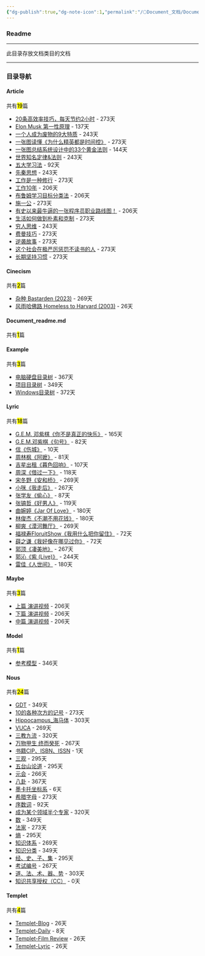 ```yaml
---
{"dg-publish":true,"dg-note-icon":1,"permalink":"/🌕Document_文档/Document_readme/","dgPassFrontmatter":true,"noteIcon":1,"created":"2024-08-24T23:09:47.569+08:00","updated":"2024-09-18T23:05:52.140+08:00"}
---
```


### Readme
--- 
此目录存放文档类目的文档
***
### 目录导航
<p><span><h4 data-heading="Article" dir="auto">Article</h4></span></p><p><span>共有<mark>19</mark>篇</span></p><div><ul class="dataview list-view-ul"><li><span><a data-tooltip-position="top" aria-label="🌕Document_文档/Article/20条高效率技巧，每天节约2小时.md" data-href="🌕Document_文档/Article/20条高效率技巧，每天节约2小时.md" href="🌕Document_文档/Article/20条高效率技巧，每天节约2小时.md" class="internal-link" target="_blank" rel="noopener">20条高效率技巧，每天节约2小时</a> - 273天</span></li><li><span><a data-tooltip-position="top" aria-label="🌕Document_文档/Article/Elon Musk 第一性原理.md" data-href="🌕Document_文档/Article/Elon Musk 第一性原理.md" href="🌕Document_文档/Article/Elon Musk 第一性原理.md" class="internal-link" target="_blank" rel="noopener">Elon Musk 第一性原理</a> - 137天</span></li><li><span><a data-tooltip-position="top" aria-label="🌕Document_文档/Article/一个人成为废物的9大特质.md" data-href="🌕Document_文档/Article/一个人成为废物的9大特质.md" href="🌕Document_文档/Article/一个人成为废物的9大特质.md" class="internal-link" target="_blank" rel="noopener">一个人成为废物的9大特质</a> - 243天</span></li><li><span><a data-tooltip-position="top" aria-label="🌕Document_文档/Article/一张图读懂《为什么精英都是时间控》.md" data-href="🌕Document_文档/Article/一张图读懂《为什么精英都是时间控》.md" href="🌕Document_文档/Article/一张图读懂《为什么精英都是时间控》.md" class="internal-link" target="_blank" rel="noopener">一张图读懂《为什么精英都是时间控》</a> - 273天</span></li><li><span><a data-tooltip-position="top" aria-label="🌕Document_文档/Article/一张图总结系统设计中的33个黄金法则.md" data-href="🌕Document_文档/Article/一张图总结系统设计中的33个黄金法则.md" href="🌕Document_文档/Article/一张图总结系统设计中的33个黄金法则.md" class="internal-link" target="_blank" rel="noopener">一张图总结系统设计中的33个黄金法则</a> - 144天</span></li><li><span><a data-tooltip-position="top" aria-label="🌕Document_文档/Article/世界知名定律&amp;法则.md" data-href="🌕Document_文档/Article/世界知名定律&amp;法则.md" href="🌕Document_文档/Article/世界知名定律&amp;法则.md" class="internal-link" target="_blank" rel="noopener">世界知名定律&amp;法则</a> - 243天</span></li><li><span><a data-tooltip-position="top" aria-label="🌕Document_文档/Article/五大学习法.md" data-href="🌕Document_文档/Article/五大学习法.md" href="🌕Document_文档/Article/五大学习法.md" class="internal-link" target="_blank" rel="noopener">五大学习法</a> - 92天</span></li><li><span><a data-tooltip-position="top" aria-label="🌕Document_文档/Article/先秦思想.md" data-href="🌕Document_文档/Article/先秦思想.md" href="🌕Document_文档/Article/先秦思想.md" class="internal-link" target="_blank" rel="noopener">先秦思想</a> - 243天</span></li><li><span><a data-tooltip-position="top" aria-label="🌕Document_文档/Article/工作是一种修行.md" data-href="🌕Document_文档/Article/工作是一种修行.md" href="🌕Document_文档/Article/工作是一种修行.md" class="internal-link" target="_blank" rel="noopener">工作是一种修行</a> - 273天</span></li><li><span><a data-tooltip-position="top" aria-label="🌕Document_文档/Article/工作10年.md" data-href="🌕Document_文档/Article/工作10年.md" href="🌕Document_文档/Article/工作10年.md" class="internal-link" target="_blank" rel="noopener">工作10年</a> - 206天</span></li><li><span><a data-tooltip-position="top" aria-label="🌕Document_文档/Article/布鲁姆学习目标分类法.md" data-href="🌕Document_文档/Article/布鲁姆学习目标分类法.md" href="🌕Document_文档/Article/布鲁姆学习目标分类法.md" class="internal-link" target="_blank" rel="noopener">布鲁姆学习目标分类法</a> - 206天</span></li><li><span><a data-tooltip-position="top" aria-label="🌕Document_文档/Article/施一公.md" data-href="🌕Document_文档/Article/施一公.md" href="🌕Document_文档/Article/施一公.md" class="internal-link" target="_blank" rel="noopener">施一公</a> - 273天</span></li><li><span><a data-tooltip-position="top" aria-label="🌕Document_文档/Article/有史以来最牛逼的一张程序员职业路线图！.md" data-href="🌕Document_文档/Article/有史以来最牛逼的一张程序员职业路线图！.md" href="🌕Document_文档/Article/有史以来最牛逼的一张程序员职业路线图！.md" class="internal-link" target="_blank" rel="noopener">有史以来最牛逼的一张程序员职业路线图！</a> - 206天</span></li><li><span><a data-tooltip-position="top" aria-label="🌕Document_文档/Article/生活如何做到朴素和克制.md" data-href="🌕Document_文档/Article/生活如何做到朴素和克制.md" href="🌕Document_文档/Article/生活如何做到朴素和克制.md" class="internal-link" target="_blank" rel="noopener">生活如何做到朴素和克制</a> - 273天</span></li><li><span><a data-tooltip-position="top" aria-label="🌕Document_文档/Article/穷人思维.md" data-href="🌕Document_文档/Article/穷人思维.md" href="🌕Document_文档/Article/穷人思维.md" class="internal-link" target="_blank" rel="noopener">穷人思维</a> - 243天</span></li><li><span><a data-tooltip-position="top" aria-label="🌕Document_文档/Article/费曼技巧.md" data-href="🌕Document_文档/Article/费曼技巧.md" href="🌕Document_文档/Article/费曼技巧.md" class="internal-link" target="_blank" rel="noopener">费曼技巧</a> - 273天</span></li><li><span><a data-tooltip-position="top" aria-label="🌕Document_文档/Article/逆袭故事.md" data-href="🌕Document_文档/Article/逆袭故事.md" href="🌕Document_文档/Article/逆袭故事.md" class="internal-link" target="_blank" rel="noopener">逆袭故事</a> - 273天</span></li><li><span><a data-tooltip-position="top" aria-label="🌕Document_文档/Article/这个社会在极严厉惩罚不读书的人.md" data-href="🌕Document_文档/Article/这个社会在极严厉惩罚不读书的人.md" href="🌕Document_文档/Article/这个社会在极严厉惩罚不读书的人.md" class="internal-link" target="_blank" rel="noopener">这个社会在极严厉惩罚不读书的人</a> - 273天</span></li><li><span><a data-tooltip-position="top" aria-label="🌕Document_文档/Article/长期坚持习惯.md" data-href="🌕Document_文档/Article/长期坚持习惯.md" href="🌕Document_文档/Article/长期坚持习惯.md" class="internal-link" target="_blank" rel="noopener">长期坚持习惯</a> - 273天</span></li></ul></div><p><span><h4 data-heading="Cinecism" dir="auto">Cinecism</h4></span></p><p><span>共有<mark>2</mark>篇</span></p><div><ul class="dataview list-view-ul"><li><span><a data-tooltip-position="top" aria-label="🌕Document_文档/Cinecism/杂种 Bastarden (2023).md" data-href="🌕Document_文档/Cinecism/杂种 Bastarden (2023).md" href="🌕Document_文档/Cinecism/杂种 Bastarden (2023).md" class="internal-link" target="_blank" rel="noopener">杂种 Bastarden (2023)</a> - 269天</span></li><li><span><a data-tooltip-position="top" aria-label="🌕Document_文档/Cinecism/风雨哈佛路 Homeless to Harvard (2003).md" data-href="🌕Document_文档/Cinecism/风雨哈佛路 Homeless to Harvard (2003).md" href="🌕Document_文档/Cinecism/风雨哈佛路 Homeless to Harvard (2003).md" class="internal-link" target="_blank" rel="noopener">风雨哈佛路 Homeless to Harvard (2003)</a> - 26天</span></li></ul></div><p><span><h4 data-heading="Document_readme.md" dir="auto">Document_readme.md</h4></span></p><p><span>共有<mark>1</mark>篇</span></p><div><ul class="dataview list-view-ul"></ul></div><p><span><h4 data-heading="Example" dir="auto">Example</h4></span></p><p><span>共有<mark>3</mark>篇</span></p><div><ul class="dataview list-view-ul"><li><span><a data-tooltip-position="top" aria-label="🌕Document_文档/Example/电脑硬盘目录树.md" data-href="🌕Document_文档/Example/电脑硬盘目录树.md" href="🌕Document_文档/Example/电脑硬盘目录树.md" class="internal-link" target="_blank" rel="noopener">电脑硬盘目录树</a> - 367天</span></li><li><span><a data-tooltip-position="top" aria-label="🌕Document_文档/Example/项目目录树.md" data-href="🌕Document_文档/Example/项目目录树.md" href="🌕Document_文档/Example/项目目录树.md" class="internal-link" target="_blank" rel="noopener">项目目录树</a> - 349天</span></li><li><span><a data-tooltip-position="top" aria-label="🌕Document_文档/Example/Windows目录树.md" data-href="🌕Document_文档/Example/Windows目录树.md" href="🌕Document_文档/Example/Windows目录树.md" class="internal-link" target="_blank" rel="noopener">Windows目录树</a> - 372天</span></li></ul></div><p><span><h4 data-heading="Lyric" dir="auto">Lyric</h4></span></p><p><span>共有<mark>18</mark>篇</span></p><div><ul class="dataview list-view-ul"><li><span><a data-tooltip-position="top" aria-label="🌕Document_文档/Lyric/G.E.M. 邓紫棋《你不是真正的快乐》.md" data-href="🌕Document_文档/Lyric/G.E.M. 邓紫棋《你不是真正的快乐》.md" href="🌕Document_文档/Lyric/G.E.M. 邓紫棋《你不是真正的快乐》.md" class="internal-link" target="_blank" rel="noopener">G.E.M. 邓紫棋《你不是真正的快乐》</a> - 165天</span></li><li><span><a data-tooltip-position="top" aria-label="🌕Document_文档/Lyric/G.E.M.邓紫棋《句号》.md" data-href="🌕Document_文档/Lyric/G.E.M.邓紫棋《句号》.md" href="🌕Document_文档/Lyric/G.E.M.邓紫棋《句号》.md" class="internal-link" target="_blank" rel="noopener">G.E.M.邓紫棋《句号》</a> - 82天</span></li><li><span><a data-tooltip-position="top" aria-label="🌕Document_文档/Lyric/信《伤城》.md" data-href="🌕Document_文档/Lyric/信《伤城》.md" href="🌕Document_文档/Lyric/信《伤城》.md" class="internal-link" target="_blank" rel="noopener">信《伤城》</a> - 10天</span></li><li><span><a data-tooltip-position="top" aria-label="🌕Document_文档/Lyric/周林枫《阿嬷》.md" data-href="🌕Document_文档/Lyric/周林枫《阿嬷》.md" href="🌕Document_文档/Lyric/周林枫《阿嬷》.md" class="internal-link" target="_blank" rel="noopener">周林枫《阿嬷》</a> - 81天</span></li><li><span><a data-tooltip-position="top" aria-label="🌕Document_文档/Lyric/吉星出租《暮色回响》.md" data-href="🌕Document_文档/Lyric/吉星出租《暮色回响》.md" href="🌕Document_文档/Lyric/吉星出租《暮色回响》.md" class="internal-link" target="_blank" rel="noopener">吉星出租《暮色回响》</a> - 107天</span></li><li><span><a data-tooltip-position="top" aria-label="🌕Document_文档/Lyric/周深《借过一下》.md" data-href="🌕Document_文档/Lyric/周深《借过一下》.md" href="🌕Document_文档/Lyric/周深《借过一下》.md" class="internal-link" target="_blank" rel="noopener">周深《借过一下》</a> - 118天</span></li><li><span><a data-tooltip-position="top" aria-label="🌕Document_文档/Lyric/宋冬野《安和桥》.md" data-href="🌕Document_文档/Lyric/宋冬野《安和桥》.md" href="🌕Document_文档/Lyric/宋冬野《安和桥》.md" class="internal-link" target="_blank" rel="noopener">宋冬野《安和桥》</a> - 269天</span></li><li><span><a data-tooltip-position="top" aria-label="🌕Document_文档/Lyric/小咪《我走后》.md" data-href="🌕Document_文档/Lyric/小咪《我走后》.md" href="🌕Document_文档/Lyric/小咪《我走后》.md" class="internal-link" target="_blank" rel="noopener">小咪《我走后》</a> - 267天</span></li><li><span><a data-tooltip-position="top" aria-label="🌕Document_文档/Lyric/张学友《偷心》.md" data-href="🌕Document_文档/Lyric/张学友《偷心》.md" href="🌕Document_文档/Lyric/张学友《偷心》.md" class="internal-link" target="_blank" rel="noopener">张学友《偷心》</a> - 87天</span></li><li><span><a data-tooltip-position="top" aria-label="🌕Document_文档/Lyric/张镐哲《好男人》.md" data-href="🌕Document_文档/Lyric/张镐哲《好男人》.md" href="🌕Document_文档/Lyric/张镐哲《好男人》.md" class="internal-link" target="_blank" rel="noopener">张镐哲《好男人》</a> - 119天</span></li><li><span><a data-tooltip-position="top" aria-label="🌕Document_文档/Lyric/曲婉婷《Jar Of Love》.md" data-href="🌕Document_文档/Lyric/曲婉婷《Jar Of Love》.md" href="🌕Document_文档/Lyric/曲婉婷《Jar Of Love》.md" class="internal-link" target="_blank" rel="noopener">曲婉婷《Jar Of Love》</a> - 180天</span></li><li><span><a data-tooltip-position="top" aria-label="🌕Document_文档/Lyric/林俊杰《不潮不用花钱》.md" data-href="🌕Document_文档/Lyric/林俊杰《不潮不用花钱》.md" href="🌕Document_文档/Lyric/林俊杰《不潮不用花钱》.md" class="internal-link" target="_blank" rel="noopener">林俊杰《不潮不用花钱》</a> - 180天</span></li><li><span><a data-tooltip-position="top" aria-label="🌕Document_文档/Lyric/柳爽《漠河舞厅》.md" data-href="🌕Document_文档/Lyric/柳爽《漠河舞厅》.md" href="🌕Document_文档/Lyric/柳爽《漠河舞厅》.md" class="internal-link" target="_blank" rel="noopener">柳爽《漠河舞厅》</a> - 269天</span></li><li><span><a data-tooltip-position="top" aria-label="🌕Document_文档/Lyric/福禄寿FloruitShow《我用什么把你留住》.md" data-href="🌕Document_文档/Lyric/福禄寿FloruitShow《我用什么把你留住》.md" href="🌕Document_文档/Lyric/福禄寿FloruitShow《我用什么把你留住》.md" class="internal-link" target="_blank" rel="noopener">福禄寿FloruitShow《我用什么把你留住》</a> - 72天</span></li><li><span><a data-tooltip-position="top" aria-label="🌕Document_文档/Lyric/薛之谦《我好像在哪见过你》.md" data-href="🌕Document_文档/Lyric/薛之谦《我好像在哪见过你》.md" href="🌕Document_文档/Lyric/薛之谦《我好像在哪见过你》.md" class="internal-link" target="_blank" rel="noopener">薛之谦《我好像在哪见过你》</a> - 72天</span></li><li><span><a data-tooltip-position="top" aria-label="🌕Document_文档/Lyric/郭顶《凄美地》.md" data-href="🌕Document_文档/Lyric/郭顶《凄美地》.md" href="🌕Document_文档/Lyric/郭顶《凄美地》.md" class="internal-link" target="_blank" rel="noopener">郭顶《凄美地》</a> - 267天</span></li><li><span><a data-tooltip-position="top" aria-label="🌕Document_文档/Lyric/郭沁《紫 (Live)》.md" data-href="🌕Document_文档/Lyric/郭沁《紫 (Live)》.md" href="🌕Document_文档/Lyric/郭沁《紫 (Live)》.md" class="internal-link" target="_blank" rel="noopener">郭沁《紫 (Live)》</a> - 244天</span></li><li><span><a data-tooltip-position="top" aria-label="🌕Document_文档/Lyric/雷佳《人世间》.md" data-href="🌕Document_文档/Lyric/雷佳《人世间》.md" href="🌕Document_文档/Lyric/雷佳《人世间》.md" class="internal-link" target="_blank" rel="noopener">雷佳《人世间》</a> - 180天</span></li></ul></div><p><span><h4 data-heading="Maybe" dir="auto">Maybe</h4></span></p><p><span>共有<mark>3</mark>篇</span></p><div><ul class="dataview list-view-ul"><li><span><a data-tooltip-position="top" aria-label="🌕Document_文档/Maybe/上篇 演讲视频.md" data-href="🌕Document_文档/Maybe/上篇 演讲视频.md" href="🌕Document_文档/Maybe/上篇 演讲视频.md" class="internal-link" target="_blank" rel="noopener">上篇 演讲视频</a> - 206天</span></li><li><span><a data-tooltip-position="top" aria-label="🌕Document_文档/Maybe/下篇  演讲视频.md" data-href="🌕Document_文档/Maybe/下篇  演讲视频.md" href="🌕Document_文档/Maybe/下篇  演讲视频.md" class="internal-link" target="_blank" rel="noopener">下篇  演讲视频</a> - 206天</span></li><li><span><a data-tooltip-position="top" aria-label="🌕Document_文档/Maybe/中篇  演讲视频.md" data-href="🌕Document_文档/Maybe/中篇  演讲视频.md" href="🌕Document_文档/Maybe/中篇  演讲视频.md" class="internal-link" target="_blank" rel="noopener">中篇  演讲视频</a> - 206天</span></li></ul></div><p><span><h4 data-heading="Model" dir="auto">Model</h4></span></p><p><span>共有<mark>1</mark>篇</span></p><div><ul class="dataview list-view-ul"><li><span><a data-tooltip-position="top" aria-label="🌕Document_文档/Model/学习力/参考模型.md" data-href="🌕Document_文档/Model/学习力/参考模型.md" href="🌕Document_文档/Model/学习力/参考模型.md" class="internal-link" target="_blank" rel="noopener">参考模型</a> - 346天</span></li></ul></div><p><span><h4 data-heading="Nous" dir="auto">Nous</h4></span></p><p><span>共有<mark>24</mark>篇</span></p><div><ul class="dataview list-view-ul"><li><span><a data-tooltip-position="top" aria-label="🌕Document_文档/Nous/GDT.md" data-href="🌕Document_文档/Nous/GDT.md" href="🌕Document_文档/Nous/GDT.md" class="internal-link" target="_blank" rel="noopener">GDT</a> - 349天</span></li><li><span><a data-tooltip-position="top" aria-label="🌕Document_文档/Nous/10的各种次方的记号.md" data-href="🌕Document_文档/Nous/10的各种次方的记号.md" href="🌕Document_文档/Nous/10的各种次方的记号.md" class="internal-link" target="_blank" rel="noopener">10的各种次方的记号</a> - 273天</span></li><li><span><a data-tooltip-position="top" aria-label="🌕Document_文档/Nous/Hippocampus_海马体.md" data-href="🌕Document_文档/Nous/Hippocampus_海马体.md" href="🌕Document_文档/Nous/Hippocampus_海马体.md" class="internal-link" target="_blank" rel="noopener">Hippocampus_海马体</a> - 303天</span></li><li><span><a data-tooltip-position="top" aria-label="🌕Document_文档/Nous/VUCA.md" data-href="🌕Document_文档/Nous/VUCA.md" href="🌕Document_文档/Nous/VUCA.md" class="internal-link" target="_blank" rel="noopener">VUCA</a> - 269天</span></li><li><span><a data-tooltip-position="top" aria-label="🌕Document_文档/Nous/三教九流.md" data-href="🌕Document_文档/Nous/三教九流.md" href="🌕Document_文档/Nous/三教九流.md" class="internal-link" target="_blank" rel="noopener">三教九流</a> - 320天</span></li><li><span><a data-tooltip-position="top" aria-label="🌕Document_文档/Nous/万物甲生 终而癸死.md" data-href="🌕Document_文档/Nous/万物甲生 终而癸死.md" href="🌕Document_文档/Nous/万物甲生 终而癸死.md" class="internal-link" target="_blank" rel="noopener">万物甲生 终而癸死</a> - 267天</span></li><li><span><a data-tooltip-position="top" aria-label="🌕Document_文档/Nous/书籍CIP、ISBN、ISSN.md" data-href="🌕Document_文档/Nous/书籍CIP、ISBN、ISSN.md" href="🌕Document_文档/Nous/书籍CIP、ISBN、ISSN.md" class="internal-link" target="_blank" rel="noopener">书籍CIP、ISBN、ISSN</a> - 1天</span></li><li><span><a data-tooltip-position="top" aria-label="🌕Document_文档/Nous/三观.md" data-href="🌕Document_文档/Nous/三观.md" href="🌕Document_文档/Nous/三观.md" class="internal-link" target="_blank" rel="noopener">三观</a> - 295天</span></li><li><span><a data-tooltip-position="top" aria-label="🌕Document_文档/Nous/五台山论道.md" data-href="🌕Document_文档/Nous/五台山论道.md" href="🌕Document_文档/Nous/五台山论道.md" class="internal-link" target="_blank" rel="noopener">五台山论道</a> - 295天</span></li><li><span><a data-tooltip-position="top" aria-label="🌕Document_文档/Nous/元会.md" data-href="🌕Document_文档/Nous/元会.md" href="🌕Document_文档/Nous/元会.md" class="internal-link" target="_blank" rel="noopener">元会</a> - 266天</span></li><li><span><a data-tooltip-position="top" aria-label="🌕Document_文档/Nous/八卦.md" data-href="🌕Document_文档/Nous/八卦.md" href="🌕Document_文档/Nous/八卦.md" class="internal-link" target="_blank" rel="noopener">八卦</a> - 367天</span></li><li><span><a data-tooltip-position="top" aria-label="🌕Document_文档/Nous/墨卡托坐标系.md" data-href="🌕Document_文档/Nous/墨卡托坐标系.md" href="🌕Document_文档/Nous/墨卡托坐标系.md" class="internal-link" target="_blank" rel="noopener">墨卡托坐标系</a> - 6天</span></li><li><span><a data-tooltip-position="top" aria-label="🌕Document_文档/Nous/希腊字母.md" data-href="🌕Document_文档/Nous/希腊字母.md" href="🌕Document_文档/Nous/希腊字母.md" class="internal-link" target="_blank" rel="noopener">希腊字母</a> - 273天</span></li><li><span><a data-tooltip-position="top" aria-label="🌕Document_文档/Nous/序数词.md" data-href="🌕Document_文档/Nous/序数词.md" href="🌕Document_文档/Nous/序数词.md" class="internal-link" target="_blank" rel="noopener">序数词</a> - 92天</span></li><li><span><a data-tooltip-position="top" aria-label="🌕Document_文档/Nous/成为某个领域半个专家.md" data-href="🌕Document_文档/Nous/成为某个领域半个专家.md" href="🌕Document_文档/Nous/成为某个领域半个专家.md" class="internal-link" target="_blank" rel="noopener">成为某个领域半个专家</a> - 320天</span></li><li><span><a data-tooltip-position="top" aria-label="🌕Document_文档/Nous/数.md" data-href="🌕Document_文档/Nous/数.md" href="🌕Document_文档/Nous/数.md" class="internal-link" target="_blank" rel="noopener">数</a> - 349天</span></li><li><span><a data-tooltip-position="top" aria-label="🌕Document_文档/Nous/法家.md" data-href="🌕Document_文档/Nous/法家.md" href="🌕Document_文档/Nous/法家.md" class="internal-link" target="_blank" rel="noopener">法家</a> - 273天</span></li><li><span><a data-tooltip-position="top" aria-label="🌕Document_文档/Nous/熵.md" data-href="🌕Document_文档/Nous/熵.md" href="🌕Document_文档/Nous/熵.md" class="internal-link" target="_blank" rel="noopener">熵</a> - 295天</span></li><li><span><a data-tooltip-position="top" aria-label="🌕Document_文档/Nous/知识体系.md" data-href="🌕Document_文档/Nous/知识体系.md" href="🌕Document_文档/Nous/知识体系.md" class="internal-link" target="_blank" rel="noopener">知识体系</a> - 269天</span></li><li><span><a data-tooltip-position="top" aria-label="🌕Document_文档/Nous/知识分类.md" data-href="🌕Document_文档/Nous/知识分类.md" href="🌕Document_文档/Nous/知识分类.md" class="internal-link" target="_blank" rel="noopener">知识分类</a> - 349天</span></li><li><span><a data-tooltip-position="top" aria-label="🌕Document_文档/Nous/经、史、子、集.md" data-href="🌕Document_文档/Nous/经、史、子、集.md" href="🌕Document_文档/Nous/经、史、子、集.md" class="internal-link" target="_blank" rel="noopener">经、史、子、集</a> - 295天</span></li><li><span><a data-tooltip-position="top" aria-label="🌕Document_文档/Nous/考试编号.md" data-href="🌕Document_文档/Nous/考试编号.md" href="🌕Document_文档/Nous/考试编号.md" class="internal-link" target="_blank" rel="noopener">考试编号</a> - 267天</span></li><li><span><a data-tooltip-position="top" aria-label="🌕Document_文档/Nous/道、法、术、器、势.md" data-href="🌕Document_文档/Nous/道、法、术、器、势.md" href="🌕Document_文档/Nous/道、法、术、器、势.md" class="internal-link" target="_blank" rel="noopener">道、法、术、器、势</a> - 303天</span></li><li><span><a data-tooltip-position="top" aria-label="🌕Document_文档/Nous/知识共享授权（CC）.md" data-href="🌕Document_文档/Nous/知识共享授权（CC）.md" href="🌕Document_文档/Nous/知识共享授权（CC）.md" class="internal-link" target="_blank" rel="noopener">知识共享授权（CC）</a> - 0天</span></li></ul></div><p><span><h4 data-heading="Templet" dir="auto">Templet</h4></span></p><p><span>共有<mark>4</mark>篇</span></p><div><ul class="dataview list-view-ul"><li><span><a data-tooltip-position="top" aria-label="🌕Document_文档/Templet/Templet-Blog.md" data-href="🌕Document_文档/Templet/Templet-Blog.md" href="🌕Document_文档/Templet/Templet-Blog.md" class="internal-link" target="_blank" rel="noopener">Templet-Blog</a> - 26天</span></li><li><span><a data-tooltip-position="top" aria-label="🌕Document_文档/Templet/Templet-Daily.md" data-href="🌕Document_文档/Templet/Templet-Daily.md" href="🌕Document_文档/Templet/Templet-Daily.md" class="internal-link" target="_blank" rel="noopener">Templet-Daily</a> - 8天</span></li><li><span><a data-tooltip-position="top" aria-label="🌕Document_文档/Templet/Templet-Film Review.md" data-href="🌕Document_文档/Templet/Templet-Film Review.md" href="🌕Document_文档/Templet/Templet-Film Review.md" class="internal-link" target="_blank" rel="noopener">Templet-Film Review</a> - 26天</span></li><li><span><a data-tooltip-position="top" aria-label="🌕Document_文档/Templet/Templet-Lyric.md" data-href="🌕Document_文档/Templet/Templet-Lyric.md" href="🌕Document_文档/Templet/Templet-Lyric.md" class="internal-link" target="_blank" rel="noopener">Templet-Lyric</a> - 26天</span></li></ul></div>
